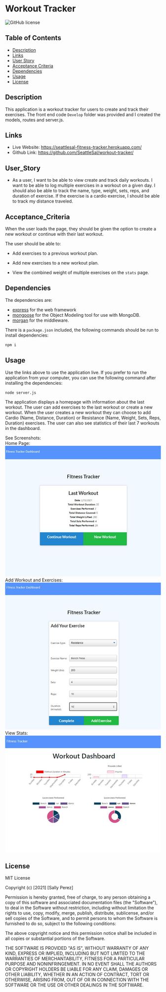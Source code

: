 # Workout Tracker
![GitHub license](https://img.shields.io/badge/license-MIT-blue.svg)

## Table of Contents
* [Description](#description)
* [Links](#links)
* [User Story](#User_Story)
* [Acceptance Criteria](#Acceptance_Criteria)
* [Dependencies](#Dependencies)
* [Usage](#usage)
* [License](#license)

## Description
This application is a workout tracker for users to create and track their exercises. The front end code `Develop` folder was provided and I created the models, routes and server.js.

## Links
* Live Website: https://seattlesal-fitness-tracker.herokuapp.com/
* Github Link: https://github.com/SeattleSal/workout-tracker/

## User_Story
* As a user, I want to be able to view create and track daily workouts. I want to be able to log multiple exercises in a workout on a given day. I should also be able to track the name, type, weight, sets, reps, and duration of exercise. If the exercise is a cardio exercise, I should be able to track my distance traveled.

## Acceptance_Criteria
When the user loads the page, they should be given the option to create a new workout or continue with their last workout.

The user should be able to:

  * Add exercises to a previous workout plan.

  * Add new exercises to a new workout plan.

  * View the combined weight of multiple exercises on the `stats` page.

## Dependencies
The dependencies are:
* [express](http://expressjs.com/) for the web framework
* [mongoose](https://www.npmjs.com/package/mongoose) for the Object Modeling tool for use with MongoDB.
* [morgan](https://www.npmjs.com/package/morgan) for the middleware. 

There is a `package.json` included, the following commands should be run to install dependencies:

```bash
npm i
```

## Usage
Use the links above to use the application live. If you prefer to run the application from your computer, you can use the following command after installing the dependencies:

```bash
node server.js
```

The application displays a homepage with information about the last workout. The user can add exercises to the last workout or create a new workout. When the user creates a new workout they can choose to add Cardio (Name, Distance, Duration) or Resistance (Name, Weight, Sets, Reps, Duration) exercises. The user can also see statistics of their last 7 workouts in the dashboard.

See Screenshots:<br>
Home Page: <br>
![Home Page](./assets/home.JPG)<br>
Add Workout and Exercises: <br>
![Workout](./assets/workout.JPG)<br>
View Stats: <br>
![Dashboard](./assets/stats.JPG)

## License

MIT License

Copyright (c) [2021] [Sally Perez]

Permission is hereby granted, free of charge, to any person obtaining a copy
of this software and associated documentation files (the "Software"), to deal
in the Software without restriction, including without limitation the rights
to use, copy, modify, merge, publish, distribute, sublicense, and/or sell
copies of the Software, and to permit persons to whom the Software is
furnished to do so, subject to the following conditions:

The above copyright notice and this permission notice shall be included in all
copies or substantial portions of the Software.

THE SOFTWARE IS PROVIDED "AS IS", WITHOUT WARRANTY OF ANY KIND, EXPRESS OR
IMPLIED, INCLUDING BUT NOT LIMITED TO THE WARRANTIES OF MERCHANTABILITY,
FITNESS FOR A PARTICULAR PURPOSE AND NONINFRINGEMENT. IN NO EVENT SHALL THE
AUTHORS OR COPYRIGHT HOLDERS BE LIABLE FOR ANY CLAIM, DAMAGES OR OTHER
LIABILITY, WHETHER IN AN ACTION OF CONTRACT, TORT OR OTHERWISE, ARISING FROM,
OUT OF OR IN CONNECTION WITH THE SOFTWARE OR THE USE OR OTHER DEALINGS IN THE
SOFTWARE.